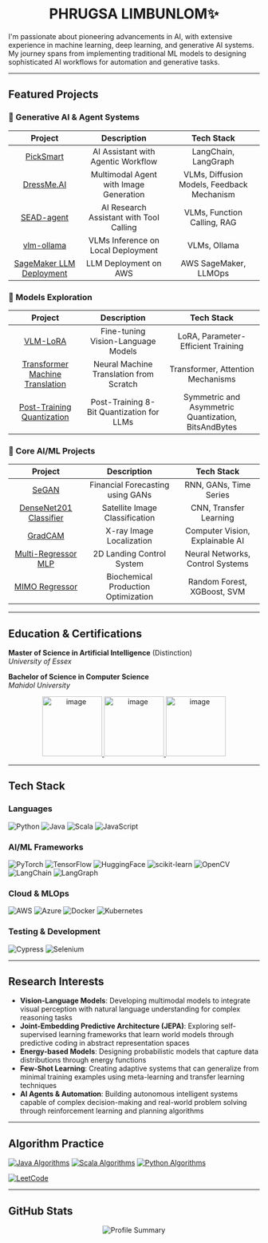 <h1 align="center">PHRUGSA LIMBUNLOM✨</h1>

I'm passionate about pioneering advancements in AI, with extensive experience in machine learning, deep learning, and generative AI systems. My journey spans from implementing traditional ML models to designing sophisticated AI workflows for automation and generative tasks.

---

## Featured Projects

### 🤖 Generative AI & Agent Systems
| Project | Description | Tech Stack |
|:---------:|:-------------:|:------------:|
| [PickSmart](https://github.com/phrugsa-limbunlom/PickSmart) | AI Assistant with Agentic Workflow | LangChain, LangGraph |
| [DressMe.AI](https://github.com/phrugsa-limbunlom/DressMe.AI) | Multimodal Agent with Image Generation | VLMs, Diffusion Models, Feedback Mechanism|
| [SEAD-agent](https://github.com/phrugsa-limbunlom/SEAD-agent) | AI Research Assistant with Tool Calling | VLMs, Function Calling, RAG |
| [vlm-ollama](https://github.com/phrugsa-limbunlom/vlm-ollama)|VLMs Inference on Local Deployment| VLMs, Ollama|
| [SageMaker LLM Deployment](https://github.com/phrugsa-limbunlom/sagemaker-llm-deployment) | LLM Deployment on AWS | AWS SageMaker, LLMOps |

### 🔬 Models Exploration
| Project | Description | Tech Stack |
|:---------:|:-------------:|:------------:|
| [VLM-LoRA](https://github.com/phrugsa-limbunlom/vlm-lora) | Fine-tuning Vision-Language Models | LoRA, Parameter-Efficient Training |
| [Transformer Machine Translation](https://github.com/phrugsa-limbunlom/transformer-machine-translation) | Neural Machine Translation from Scratch | Transformer, Attention Mechanisms |
| [Post-Training Quantization](https://github.com/phrugsa-limbunlom/llm-ptq) | Post-Training 8-Bit Quantization for LLMs| Symmetric and Asymmetric Quantization, BitsAndBytes|

### 🧠 Core AI/ML Projects  
| Project | Description | Tech Stack |
|:---------:|:-------------:|:------------:|
| [SeGAN](https://github.com/phrugsa-limbunlom/SeGAN) | Financial Forecasting using GANs | RNN, GANs, Time Series |
| [DenseNet201 Classifier](https://github.com/phrugsa-limbunlom/densenet201-classifier) | Satellite Image Classification | CNN, Transfer Learning |
| [GradCAM](https://github.com/phrugsa-limbunlom/GradCAM/tree/master) | X-ray Image Localization | Computer Vision, Explainable AI |
| [Multi-Regressor MLP](https://github.com/phrugsa-limbunlom/multi-regressor-mlp) | 2D Landing Control System | Neural Networks, Control Systems |
| [MIMO Regressor](https://github.com/phrugsa-limbunlom/mimo-regressor) | Biochemical Production Optimization | Random Forest, XGBoost, SVM |

---

## Education & Certifications

**Master of Science in Artificial Intelligence** (Distinction)  
*University of Essex*

**Bachelor of Science in Computer Science**  
*Mahidol University*

<div align="center">
  <a href="https://www.credly.com/badges/3c9d4fda-e1e2-4bf1-b0a5-1fcf91ca3d71">
    <img width="120" height="120" alt="image" src="https://github.com/user-attachments/assets/072b5ef3-3b91-454a-8fbd-9c3478316a9d" />
  </a>
  <a href="https://www.credly.com/badges/aec100a4-3112-4f1b-9616-0eac251071d6">
    <img width="120" height="120" alt="image" src="https://github.com/user-attachments/assets/23074a39-c744-428b-8eee-e007849e9114" />
  </a>
  <a href="https://learn.microsoft.com/en-us/users/phrugsalimbunlom-0283/credentials/4e89a1228e27e99d">
    <img width="120" height="120" alt="image" src="https://github.com/user-attachments/assets/145e2ed2-eafe-4cc3-9d54-d0a492e70619" />
  </a>
</div>

---

## Tech Stack

### Languages
![Python](https://img.shields.io/badge/-Python-3776AB?style=flat-square&logo=python&logoColor=white)
![Java](https://img.shields.io/badge/-Java-007396?style=flat-square&logo=java&logoColor=white)
![Scala](https://img.shields.io/badge/-Scala-DC322F?style=flat-square&logo=scala&logoColor=white)
![JavaScript](https://img.shields.io/badge/-JavaScript-F7DF1E?style=flat-square&logo=javascript&logoColor=black)

### AI/ML Frameworks
![PyTorch](https://img.shields.io/badge/-PyTorch-EE4C2C?style=flat-square&logo=pytorch&logoColor=white) ![TensorFlow](https://img.shields.io/badge/-TensorFlow-FF6F00?style=flat-square&logo=tensorflow&logoColor=white) ![HuggingFace](https://img.shields.io/badge/-HuggingFace-FFD21E?style=flat-square&logo=huggingface&logoColor=black) ![scikit-learn](https://img.shields.io/badge/-scikit--learn-F7931E?style=flat-square&logo=scikit-learn&logoColor=white) ![OpenCV](https://img.shields.io/badge/-OpenCV-5C3EE8?style=flat-square&logo=opencv&logoColor=white) ![LangChain](https://img.shields.io/badge/-LangChain-1C3C3C?style=flat-square&logo=langchain&logoColor=white) ![LangGraph](https://img.shields.io/badge/-LangGraph-FF6B6B?style=flat-square&logo=langchain&logoColor=white)

### Cloud & MLOps
![AWS](https://img.shields.io/badge/-AWS-232F3E?style=flat-square&logo=amazon-aws&logoColor=white)
![Azure](https://img.shields.io/badge/-Azure-232F3E?style=flat-square&logo=microsoft&logoColor=white)
![Docker](https://img.shields.io/badge/-Docker-2496ED?style=flat-square&logo=docker&logoColor=white)
![Kubernetes](https://img.shields.io/badge/-Kubernetes-326CE5?style=flat-square&logo=kubernetes&logoColor=white)

### Testing & Development
![Cypress](https://img.shields.io/badge/-Cypress-17202C?style=flat-square&logo=cypress&logoColor=white)
![Selenium](https://img.shields.io/badge/-Selenium-43B02A?style=flat-square&logo=selenium&logoColor=white)

---

## Research Interests
- **Vision-Language Models**: Developing multimodal models to integrate visual perception with natural language understanding for complex reasoning tasks
- **Joint-Embedding Predictive Architecture (JEPA)**: Exploring self-supervised learning frameworks that learn world models through predictive coding in abstract representation spaces
- **Energy-based Models**: Designing probabilistic models that capture data distributions through energy functions
- **Few-Shot Learning**: Creating adaptive systems that can generalize from minimal training examples using meta-learning and transfer learning techniques
- **AI Agents & Automation**: Building autonomous intelligent systems capable of complex decision-making and real-world problem solving through reinforcement learning and planning algorithms

---

## Algorithm Practice

[![Java Algorithms](https://img.shields.io/badge/Java-AlgoJ-orange?style=flat-square)](https://github.com/phrugsa-limbunlom/algoj)
[![Scala Algorithms](https://img.shields.io/badge/Scala-Algos-red?style=flat-square)](https://github.com/phrugsa-limbunlom/algos)
[![Python Algorithms](https://img.shields.io/badge/Python-AlgoPy-blue?style=flat-square)](https://github.com/phrugsa-limbunlom/algopy)

[![LeetCode](https://img.shields.io/badge/dynamic/json?style=flat-square&labelColor=black&color=%23ffa116&label=LeetCode&query=solvedOverTotal&url=https%3A%2F%2Fleetcode-badge.vercel.app%2Fapi%2Fusers%2Fphrugsa-lim&logo=leetcode&logoColor=yellow)](https://leetcode.com/phrugsa-lim/)

---

## GitHub Stats
<div align="center">
  <img src="https://github-profile-summary-cards.vercel.app/api/cards/profile-details?username=phrugsa-limbunlom&theme=solarized_dark" alt="Profile Summary" />
</div>
